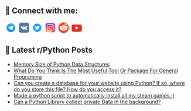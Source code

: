 ## 🔎 Connect with me:
[<img src="https://github.com/bullbesh/bullbesh/blob/main/images/Telegram.png" width="32" height="32" />](https://t.me/bullbesh)
[<img src="https://github.com/bullbesh/bullbesh/blob/main/images/VK.png" width="32" height="32" />](https://vk.com/bullbesh)
[<img src="https://github.com/bullbesh/bullbesh/blob/main/images/Twitter.png" width="32" height="32" />](https://twitter.com/bullbesh1)
[<img src="https://github.com/bullbesh/bullbesh/blob/main/images/Instagram.png" width="32" height="32" />](https://www.instagram.com/bullbesh)
[<img src="https://github.com/bullbesh/bullbesh/blob/main/images/Reddit.png" width="32" height="32" />](https://www.reddit.com/user/bullbesh)
[<img src="https://github.com/bullbesh/bullbesh/blob/main/images/YouTube.png" width="32" height="32" />](https://www.youtube.com/channel/UCtfjRs6uzgq5mfm8S06WTcg)

## 📕 Latest r/Python Posts
<!-- BLOG-POST-LIST:START -->
- [Memory Size of Python Data Structures](https://www.reddit.com/r/Python/comments/wkm14h/memory_size_of_python_data_structures/)
- [What Do You Think Is The Most Useful Tool Or Package For General Programing](https://www.reddit.com/r/Python/comments/wkkxib/what_do_you_think_is_the_most_useful_tool_or/)
- [Can you create a database for your website using Python? If so, where do you store this file? How do you access it?](https://www.reddit.com/r/Python/comments/wkksti/can_you_create_a_database_for_your_website_using/)
- [Made a python script to automatically install all my steam games :&rpar;](https://www.reddit.com/r/Python/comments/wkjy3i/made_a_python_script_to_automatically_install_all/)
- [Can a Python Library collect private Data in the background?](https://www.reddit.com/r/Python/comments/wkja40/can_a_python_library_collect_private_data_in_the/)
<!-- BLOG-POST-LIST:END -->
